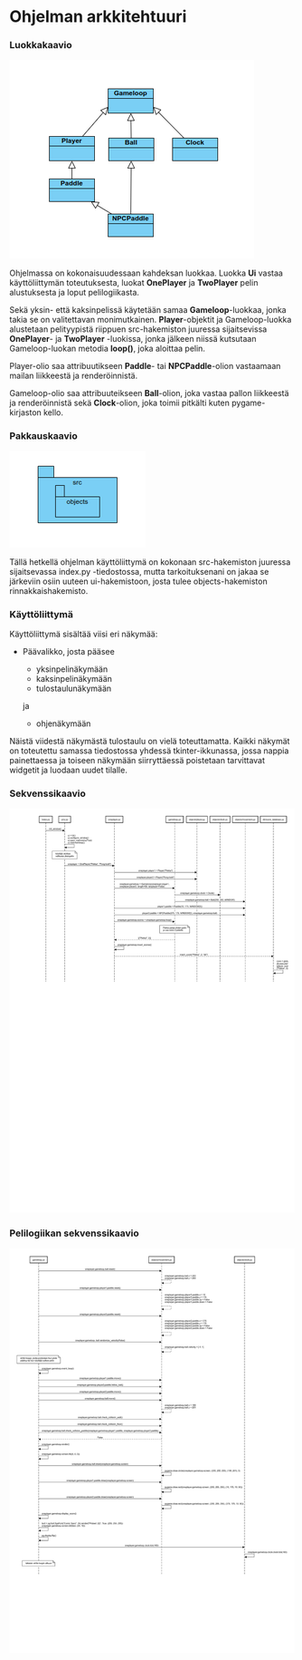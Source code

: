 # Ohjelman arkkitehtuuri

### Luokkakaavio
![Luokkakaavio](./kuvat/luokka.png)

Ohjelmassa on kokonaisuudessaan kahdeksan luokkaa. Luokka <strong>Ui</strong> vastaa käyttöliittymän toteutuksesta, luokat <strong>OnePlayer</strong> ja <strong>TwoPlayer</strong> pelin alustuksesta ja loput pelilogiikasta. 

Sekä yksin- että kaksinpelissä käytetään samaa <strong>Gameloop</strong>-luokkaa, jonka takia se on valitettavan monimutkainen. <strong>Player</strong>-objektit ja Gameloop-luokka alustetaan pelityypistä riippuen src-hakemiston juuressa sijaitsevissa <strong>OnePlayer</strong>- ja <strong>TwoPlayer</strong> -luokissa, jonka jälkeen niissä kutsutaan Gameloop-luokan metodia <strong>loop()</strong>, joka aloittaa pelin. 

Player-olio saa attribuutikseen <strong>Paddle</strong>- tai <strong>NPCPaddle</strong>-olion vastaamaan mailan liikkeestä ja renderöinnistä.

Gameloop-olio saa attribuuteikseen <strong>Ball</strong>-olion, joka vastaa pallon liikkeestä ja renderöinnistä sekä <strong>Clock</strong>-olion, joka toimii pitkälti kuten pygame-kirjaston kello.

### Pakkauskaavio
![Pakkauskaavio](./kuvat/pakkaus.png)

Tällä hetkellä ohjelman käyttöliittymä on kokonaan src-hakemiston juuressa sijaitsevassa index.py -tiedostossa, mutta tarkoituksenani on jakaa se järkeviin osiin uuteen ui-hakemistoon, josta tulee objects-hakemiston rinnakkaishakemisto.

### Käyttöliittymä

Käyttöliittymä sisältää viisi eri näkymää:

- Päävalikko, josta pääsee
  - yksinpelinäkymään
  - kaksinpelinäkymään
  - tulostaulunäkymään
 
  ja
  - ohjenäkymään

Näistä viidestä näkymästä tulostaulu on vielä toteuttamatta. Kaikki näkymät on toteutettu samassa tiedostossa yhdessä tkinter-ikkunassa, jossa nappia painettaessa ja toiseen näkymään siirryttäessä poistetaan tarvittavat widgetit ja luodaan uudet tilalle.

### Sekvenssikaavio
![Sekvenssikaavio](./kuvat/sekvenssikaavio1.jpg)

### Pelilogiikan sekvenssikaavio
![Sekvenssikaavio](./kuvat/sekvenssikaavio2.jpg)
